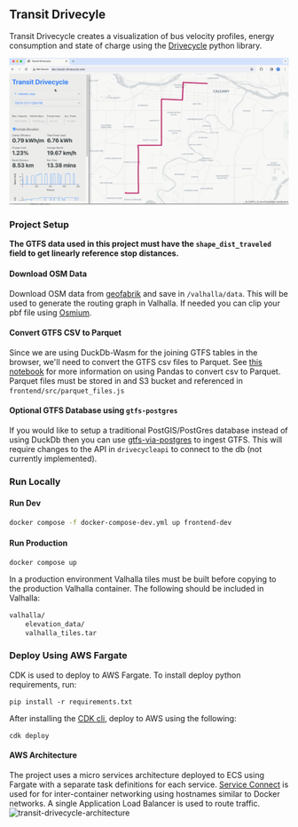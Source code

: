 ## Transit Drivecyle

Transit Drivecycle creates a visualization of bus velocity profiles, energy consumption and state of charge using the [Drivecycle](https://github.com/smohiudd/drivecycle) python library.

![alt text](./assets/transit-drivecycle.gif)

### Project Setup

**The GTFS data used in this project must have the `shape_dist_traveled` field to get linearly reference stop distances.**

#### Download OSM Data

Download OSM data from [geofabrik](https://download.geofabrik.de/) and save in `/valhalla/data`. This will be used to generate the routing graph in Valhalla. If needed you can clip your pbf file using [Osmium](https://osmcode.org/osmium-tool/).

#### Convert GTFS CSV to Parquet

Since we are using DuckDb-Wasm for the joining GTFS tables in the browser, we'll need to convert the GTFS csv files to Parquet. See [this notebook](./notebooks/geoparquet.ipynb) for more information on using Pandas to convert csv to Parquet. Parquet files must be stored in and S3 bucket and referenced in `frontend/src/parquet_files.js`

#### Optional GTFS Database using `gtfs-postgres`

If you would like to setup a traditional PostGIS/PostGres database instead of using DuckDb then you can use [gtfs-via-postgres](https://github.com/public-transport/gtfs-via-postgres) to ingest GTFS. This will require changes to the API in `drivecycleapi` to connect to the db (not currently implemented).

### Run Locally

#### Run Dev

```bash
docker compose -f docker-compose-dev.yml up frontend-dev
```

#### Run Production

```
docker compose up
```

In a production environment Valhalla tiles must be built before copying to the production Valhalla container. The following should be included in Valhalla:

```
valhalla/
    elevation_data/
    valhalla_tiles.tar
```

### Deploy Using AWS Fargate

CDK is used to deploy to AWS Fargate. To install deploy python requirements, run:

```
pip install -r requirements.txt
```

After installing the [CDK cli](https://docs.aws.amazon.com/cdk/v2/guide/cli.html), deploy to AWS using the following:

```
cdk deploy
```

#### AWS Architecture

The project uses a micro services architecture deployed to ECS using Fargate with a separate task definitions for each service. [Service Connect](https://docs.aws.amazon.com/AmazonECS/latest/developerguide/service-connect.html) is used for for inter-container networking using hostnames similar to Docker networks. A single Application Load Balancer is used to route traffic.
![transit-drivecycle-architecture](https://github.com/smohiudd/transit-drivecycle/assets/34844565/63e74772-8518-4705-8485-225b39f122b0)

